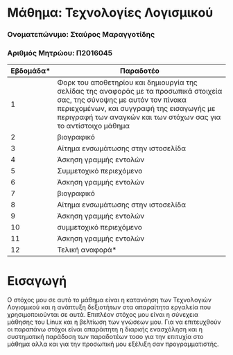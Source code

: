 # Μάθημα: Τεχνολογίες Λογισμικού

### Ονοματεπώνυμο: Σταύρος Μαραγγοτίδης
### Αριθμός Μητρώου: Π2016045

| Εβδομάδα* | Παραδοτέο |
| --- | --- |
| 1 | Φορκ του αποθετηρίου και δημιουργία της σελίδας της αναφοράς με τα προσωπικά στοιχεία σας, της σύνοψης με αυτόν τον πίνακα περιεχομένων, και συγγραφή της εισαγωγής με περιγραφή των αναγκών και των στόχων σας για το αντίστοιχο μάθημα |
| 2 | βιογραφικό |
| 3 | Αίτημα ενσωμάτωσης στην ιστοσελίδα |
| 4 | Άσκηση γραμμής εντολών |
| 5 | Συμμετοχικό περιεχόμενο |
| 6 | Άσκηση γραμμής εντολών |
| 7 | βιογραφικό |
| 8 | Αίτημα ενσωμάτωσης στην ιστοσελίδα |
| 9 | Άσκηση γραμμής εντολών |
| 10 | συμμετοχικό περιεχόμενο |
| 11 | Άσκηση γραμμής εντολών |
| 12 | Τελική αναφορά* |

# Εισαγωγή

Ο στόχος μου σε αυτό το μάθημα είναι η κατανόηση των Τεχνολογιών Λογισμικού και η ανάπτυξη δεξιοτήτων στα απαραίτητα εργαλεία που χρησιμοποιούνται σε αυτά.
Επιπλέον στόχος μου είναι η σύνεχεια μάθησης του Linux και η βελτίωση των γνώσεων μου.
Για να επιτευχθούν οι παραπάνω στόχοι είναι απαράιτητη η διαρκής ενασχόληση και η συστηματική παράδοση των παραδοτέων τοσο για την επιτυχία στο μάθημα αλλα και για την προσωπική μου εξέλιξη σαν προγραμματιστής.

